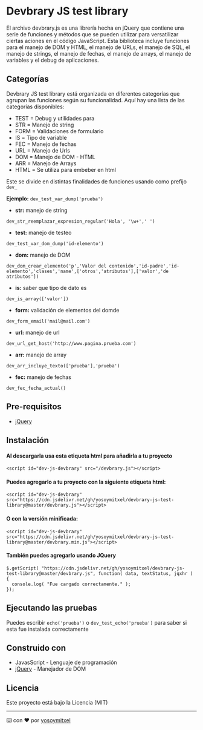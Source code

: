 # Devbrary JS test library

El archivo devbrary.js es una librería hecha en jQuery que contiene una serie de funciones y métodos que se pueden utilizar para versatilizar ciertas aciones en el código JavaScript. 
Esta biblioteca incluye funciones para el manejo de DOM y HTML, el manejo de URLs, el manejo de SQL, el manejo de strings, el manejo de fechas, el manejo de arrays, el manejo de variables y el debug de aplicaciones. 
## Categorías

Devbrary JS test library está organizada en diferentes categorías que agrupan las funciones según su funcionalidad. Aquí hay una lista de las categorías disponibles:

* TEST     = Debug y utilidades para
* STR      = Manejo de string
* FORM     = Validaciones de formulario
* IS       = Tipo de variable
* FEC      = Manejo de fechas
* URL      = Manejo de Urls
* DOM      = Manejo de DOM - HTML
* ARR      = Manejo de Arrays
* HTML     = Se utiliza para embeber en html

Este se divide en distintas finalidades de funciones usando como prefijo `dev_`

**Ejemplo:** `dev_test_var_dump('prueba')`

* **str:** manejo de string
```
dev_str_reemplazar_expresion_regular('Hola', '\w+',' ')
```
* **test:** manejo de testeo
```
dev_test_var_dom_dump('id-elemento')
```
* **dom:** manejo de DOM
```
dev_dom_crear_elemento('p','Valor del contenido','id-padre','id-elemento','clases','name',['otros','atributos'],['valor','de atributos'])
```
* **is:** saber que tipo de dato es
```
dev_is_array(['valor'])
```
* **form:** validación de elementos del domde
```
dev_form_email('mail@mail.com')
```
* **url:** manejo de url
```
dev_url_get_host('http://www.pagina.prueba.com')
```
* **arr:** manejo de array
```
dev_arr_incluye_texto(['prueba'],'prueba')
```
* **fec:** manejo de fechas
```
dev_fec_fecha_actual()
```

## Pre-requisitos

* [jQuery](https://jquery.com/)

## Instalación 
#### Al descargarla usa esta etiqueta html para añadirla a tu proyecto

```
<script id="dev-js-devbrary" src="/devbrary.js"></script> 
```

#### Puedes agregarlo a tu proyecto con la siguiente etiqueta html:

```
<script id="dev-js-devbrary" src="https://cdn.jsdelivr.net/gh/yosoymitxel/devbrary-js-test-library@master/devbrary.js"></script> 
```

#### O con la versión minificada:

```
<script id="dev-js-devbrary" src="https://cdn.jsdelivr.net/gh/yosoymitxel/devbrary-js-test-library@master/devbrary.min.js"></script> 
```

#### También puedes agregarlo usando JQuery

```
$.getScript( "https://cdn.jsdelivr.net/gh/yosoymitxel/devbrary-js-test-library@master/devbrary.js", function( data, textStatus, jqxhr ) {
  console.log( "Fue cargado correctamente." );
});
```

## Ejecutando las pruebas

Puedes escribir `echo('prueba')` o `dev_test_echo('prueba')` para saber si esta fue instalada correctamente

## Construido con 

* JavasScript - Lenguaje de programación
* [jQuery](https://jquery.com/) - Manejador de DOM

## Licencia 

Este proyecto está bajo la Licencia (MIT) 


---
⌨️ con ❤️ por [yosoymitxel](https://github.com/yosoymitxel)
